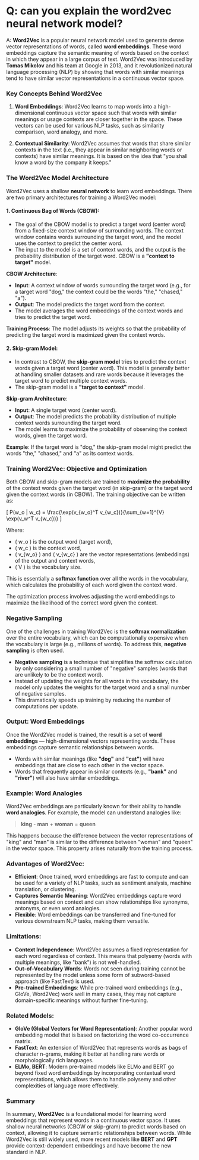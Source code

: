 # Q: can you explain the word2vec neural network model?

A: **Word2Vec** is a popular neural network model used to generate dense vector representations of words, called **word embeddings**. These word embeddings capture the semantic meaning of words based on the context in which they appear in a large corpus of text. Word2Vec was introduced by **Tomas Mikolov** and his team at Google in 2013, and it revolutionized natural language processing (NLP) by showing that words with similar meanings tend to have similar vector representations in a continuous vector space.

### Key Concepts Behind Word2Vec

1. **Word Embeddings**:
   Word2Vec learns to map words into a high-dimensional continuous vector space such that words with similar meanings or usage contexts are closer together in the space. These vectors can be used for various NLP tasks, such as similarity comparison, word analogy, and more.

2. **Contextual Similarity**:
   Word2Vec assumes that words that share similar contexts in the text (i.e., they appear in similar neighboring words or contexts) have similar meanings. It is based on the idea that "you shall know a word by the company it keeps."

### The Word2Vec Model Architecture

Word2Vec uses a shallow **neural network** to learn word embeddings. There are two primary architectures for training a Word2Vec model:

#### 1. **Continuous Bag of Words (CBOW)**:
   - The goal of the CBOW model is to predict a target word (center word) from a fixed-size context window of surrounding words. The context window contains words surrounding the target word, and the model uses the context to predict the center word.
   - The input to the model is a set of context words, and the output is the probability distribution of the target word. CBOW is a **"context to target"** model.

   **CBOW Architecture**:
   - **Input**: A context window of words surrounding the target word (e.g., for a target word "dog," the context could be the words "the," "chased," "a").
   - **Output**: The model predicts the target word from the context.
   - The model averages the word embeddings of the context words and tries to predict the target word.

   **Training Process**: The model adjusts its weights so that the probability of predicting the target word is maximized given the context words.

#### 2. **Skip-gram Model**:
   - In contrast to CBOW, the **skip-gram model** tries to predict the context words given a target word (center word). This model is generally better at handling smaller datasets and rare words because it leverages the target word to predict multiple context words.
   - The skip-gram model is a **"target to context"** model.

   **Skip-gram Architecture**:
   - **Input**: A single target word (center word).
   - **Output**: The model predicts the probability distribution of multiple context words surrounding the target word.
   - The model learns to maximize the probability of observing the context words, given the target word.

   **Example**: If the target word is "dog," the skip-gram model might predict the words "the," "chased," and "a" as its context words.

### Training Word2Vec: Objective and Optimization

Both CBOW and skip-gram models are trained to **maximize the probability** of the context words given the target word (in skip-gram) or the target word given the context words (in CBOW). The training objective can be written as:

\[
P(w_o | w_c) = \frac{\exp(v_{w_o}^T v_{w_c})}{\sum_{w=1}^{V} \exp(v_w^T v_{w_c})}
\]

Where:
- \( w_o \) is the output word (target word),
- \( w_c \) is the context word,
- \( v_{w_o} \) and \( v_{w_c} \) are the vector representations (embeddings) of the output and context words,
- \( V \) is the vocabulary size.

This is essentially a **softmax function** over all the words in the vocabulary, which calculates the probability of each word given the context word.

The optimization process involves adjusting the word embeddings to maximize the likelihood of the correct word given the context.

### Negative Sampling

One of the challenges in training Word2Vec is the **softmax normalization** over the entire vocabulary, which can be computationally expensive when the vocabulary is large (e.g., millions of words). To address this, **negative sampling** is often used.

- **Negative sampling** is a technique that simplifies the softmax calculation by only considering a small number of "negative" samples (words that are unlikely to be the context word).
- Instead of updating the weights for all words in the vocabulary, the model only updates the weights for the target word and a small number of negative samples.
- This dramatically speeds up training by reducing the number of computations per update.

### Output: Word Embeddings

Once the Word2Vec model is trained, the result is a set of **word embeddings** — high-dimensional vectors representing words. These embeddings capture semantic relationships between words.

- Words with similar meanings (like **"dog"** and **"cat"**) will have embeddings that are close to each other in the vector space.
- Words that frequently appear in similar contexts (e.g., **"bank"** and **"river"**) will also have similar embeddings.

### Example: Word Analogies

Word2Vec embeddings are particularly known for their ability to handle **word analogies**. For example, the model can understand analogies like:

> **king** - **man** + **woman** = **queen**

This happens because the difference between the vector representations of "king" and "man" is similar to the difference between "woman" and "queen" in the vector space. This property arises naturally from the training process.

### Advantages of Word2Vec:
- **Efficient**: Once trained, word embeddings are fast to compute and can be used for a variety of NLP tasks, such as sentiment analysis, machine translation, or clustering.
- **Captures Semantic Meaning**: Word2Vec embeddings capture word meanings based on context and can show relationships like synonyms, antonyms, or even word analogies.
- **Flexible**: Word embeddings can be transferred and fine-tuned for various downstream NLP tasks, making them versatile.

### Limitations:
- **Context Independence**: Word2Vec assumes a fixed representation for each word regardless of context. This means that polysemy (words with multiple meanings, like "bank") is not well-handled.
- **Out-of-Vocabulary Words**: Words not seen during training cannot be represented by the model unless some form of subword-based approach (like FastText) is used.
- **Pre-trained Embeddings**: While pre-trained word embeddings (e.g., GloVe, Word2Vec) work well in many cases, they may not capture domain-specific meanings without further fine-tuning.

### Related Models:
- **GloVe (Global Vectors for Word Representation)**: Another popular word embedding model that is based on factorizing the word co-occurrence matrix.
- **FastText**: An extension of Word2Vec that represents words as bags of character n-grams, making it better at handling rare words or morphologically rich languages.
- **ELMo, BERT**: Modern pre-trained models like ELMo and BERT go beyond fixed word embeddings by incorporating contextual word representations, which allows them to handle polysemy and other complexities of language more effectively.

### Summary

In summary, **Word2Vec** is a foundational model for learning word embeddings that represent words in a continuous vector space. It uses shallow neural networks (CBOW or skip-gram) to predict words based on context, allowing it to capture semantic relationships between words. While Word2Vec is still widely used, more recent models like **BERT** and **GPT** provide context-dependent embeddings and have become the new standard in NLP.